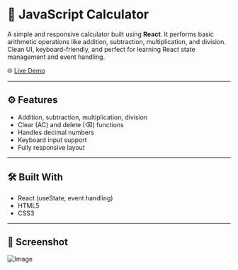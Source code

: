 # 🧮 JavaScript Calculator

A simple and responsive calculator built using **React**. It performs basic arithmetic operations like addition, subtraction, multiplication, and division. Clean UI, keyboard-friendly, and perfect for learning React state management and event handling.

🌐 [Live Demo](https://dauntless-dev-javascript-calculator.netlify.app/)  

---

## ⚙️ Features

- Addition, subtraction, multiplication, division
- Clear (AC) and delete (⌫) functions
- Handles decimal numbers
- Keyboard input support 
- Fully responsive layout

---

## 🛠️ Built With

- React (useState, event handling)
- HTML5
- CSS3 

---

## 📸 Screenshot
![Image](https://github.com/user-attachments/assets/ec1a0aac-791d-4e86-8d0b-a78a6da7250b)


